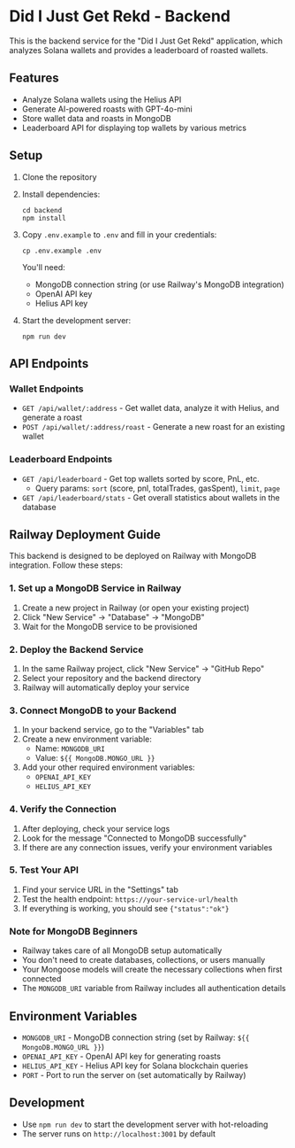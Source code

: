 # Did I Just Get Rekd - Backend

This is the backend service for the "Did I Just Get Rekd" application, which analyzes Solana wallets and provides a leaderboard of roasted wallets.

## Features

- Analyze Solana wallets using the Helius API
- Generate AI-powered roasts with GPT-4o-mini
- Store wallet data and roasts in MongoDB
- Leaderboard API for displaying top wallets by various metrics

## Setup

1. Clone the repository
2. Install dependencies:
   ```
   cd backend
   npm install
   ```
3. Copy `.env.example` to `.env` and fill in your credentials:
   ```
   cp .env.example .env
   ```
   
   You'll need:
   - MongoDB connection string (or use Railway's MongoDB integration)
   - OpenAI API key
   - Helius API key

4. Start the development server:
   ```
   npm run dev
   ```

## API Endpoints

### Wallet Endpoints

- `GET /api/wallet/:address` - Get wallet data, analyze it with Helius, and generate a roast
- `POST /api/wallet/:address/roast` - Generate a new roast for an existing wallet

### Leaderboard Endpoints

- `GET /api/leaderboard` - Get top wallets sorted by score, PnL, etc.
  - Query params: `sort` (score, pnl, totalTrades, gasSpent), `limit`, `page`
- `GET /api/leaderboard/stats` - Get overall statistics about wallets in the database

## Railway Deployment Guide

This backend is designed to be deployed on Railway with MongoDB integration. Follow these steps:

### 1. Set up a MongoDB Service in Railway

1. Create a new project in Railway (or open your existing project)
2. Click "New Service" → "Database" → "MongoDB"
3. Wait for the MongoDB service to be provisioned

### 2. Deploy the Backend Service

1. In the same Railway project, click "New Service" → "GitHub Repo"
2. Select your repository and the backend directory
3. Railway will automatically deploy your service

### 3. Connect MongoDB to your Backend

1. In your backend service, go to the "Variables" tab
2. Create a new environment variable:
   - Name: `MONGODB_URI`
   - Value: `${{ MongoDB.MONGO_URL }}`
3. Add your other required environment variables:
   - `OPENAI_API_KEY`
   - `HELIUS_API_KEY`

### 4. Verify the Connection

1. After deploying, check your service logs
2. Look for the message "Connected to MongoDB successfully"
3. If there are any connection issues, verify your environment variables

### 5. Test Your API

1. Find your service URL in the "Settings" tab
2. Test the health endpoint: `https://your-service-url/health`
3. If everything is working, you should see `{"status":"ok"}`

### Note for MongoDB Beginners

- Railway takes care of all MongoDB setup automatically
- You don't need to create databases, collections, or users manually
- Your Mongoose models will create the necessary collections when first connected
- The `MONGODB_URI` variable from Railway includes all authentication details

## Environment Variables

- `MONGODB_URI` - MongoDB connection string (set by Railway: `${{ MongoDB.MONGO_URL }}`)
- `OPENAI_API_KEY` - OpenAI API key for generating roasts
- `HELIUS_API_KEY` - Helius API key for Solana blockchain queries
- `PORT` - Port to run the server on (set automatically by Railway)

## Development

- Use `npm run dev` to start the development server with hot-reloading
- The server runs on `http://localhost:3001` by default 